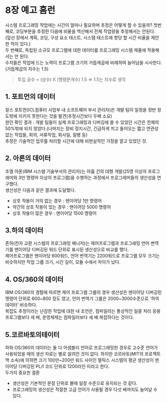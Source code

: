 # 8장 예고 홈런
시스템 프로그래밍 작업에는 시간이 얼마나 필요하며 추정은 어떻게 할 수 있을까?
첫번째로, 코딩부분을 추정한 다음에 비율을 역산해서 전체 작업량을 추정해서는 안된다.  
(앞선 장에서 계획, 코딩, 구성 요소 테스트, 시스템 테스트에 항당 할 시간 비율을 제안한 적이 있다.)  
두 번째로, 독립된 소규모 프로그램에 대한 데이터를 프로그래밍 시스템 제품에 적용해서는 안 된다.  
수치들은 작업에 드는 노력이 프로그램 크기의 거듭제곱에 비례하여 늘어남을 시사한다.(거듭제곱의 지수는 1.5) 
> 투입 공수 = (상수) X (명령문개수) 1.5  => 1.5는 지수로 생각

## 1. 포트먼의 데이터
찰스 포트먼(ICL컴퓨터 사업부 내 소프트웨어 부서 관리자)은 개발 팀이 일정을 정반 정도밖에 지키지 못한다는 것을 발견(추정시간보다 두배 소요)  
원인 확인 결과 : 개발 팀들이 실제 프로그래밍과 디버깅에 쓸 수 있었던 시간은 전체의 50%밖에 되지 않았다.(나머지는 장비 정지시간, 긴급하게 치고 들어오는 짧고 연관성 없는 작업들, 회의, 서류작업, 회사일, 질병 등)  
추정은 기술적인 업무를 처리할 시간에 대해 비현실적인 가정을 깔고 있었던 것.

## 2. 아론의 데이터
조엘 아론(IBM 시스템 기술부서의 관리자)는 아홉 건의 대형 개발(25명 이상의 프로그래머와 3만 명령어 이상의 프로그램)을 수행하는 과정에서 프로그래머들의 생산성을 연구했다.  
생산성은 다음과 같은 결과에 도달했다.
- 상호 작용이 거의 없는 경우 : 맨이어당 1만 명령어
- 약간의 상호 작용이 있는 경우 : 맨이어당 5000 명령어
- 상호 작용이 많은 경우 : 맨이어당 1500 명령어

## 3.하의 데이터 
존하(전자 교환 시스템의 프로그래밍 매니저)는 제어프로그램과 프로그래밍 언어 변역기를 맨이어당 디버깅된 워드 단위로 표시된 생산성으로 비교를 했다.  
제어프로그램은 맨이어당 600워드, 언어 번역기는 2200워드로 프로그램 모두 크기는 비슷하지만 작업 그룹 크기, 시간 길이, 모듈 수에서 차이가 났다.

## 4. OS/360의 데이터
IBM OS/360의 경험에 따르면 제어 프로그램 그룹의 경우 생산성은 맨이어당 디버깅된 명령어 단위로 600~800 정도 였고, 언어 번역기 그룹은 2000~3000수준으로 '하의 데이터' 비슷하다.  
복잡도 추정이라는 난감한 작업에 대한 내 조언은, 컴파일러는 통상적인 일괄 처리 응용 프로그램보다 세 배, 운영체제는 컴파일러보다 세 배 복잡하다는 것이다.

## 5.코르바토의테이터
하와 OS/360의 데이터는 둘 다 어셈블리 언어로 프로그래밍한 경우로 고수준 언어가 사용되었을 때의 생산 자료는 별로 알려진 것이 없다.
하지만 코르바토(MIT의 프로젝트 맥 소속)에 의하면 크기 100만~200만 워드 사이인 멀틱스 시스템의 평균 생산성이 맨이어당 디버깅된 PL/I 코드 단위로 1200라인 이라고 한다.  
두가지 중요한 결론
- 생산성은 기본적인 문장 단위로 볼때 일정 수준으로 유지되는 것 같다.
- 프로그래밍의 생산성은 적절한 고급 언어가 사용될 경우 다섯 배까지도 늘어날 수 있다.
